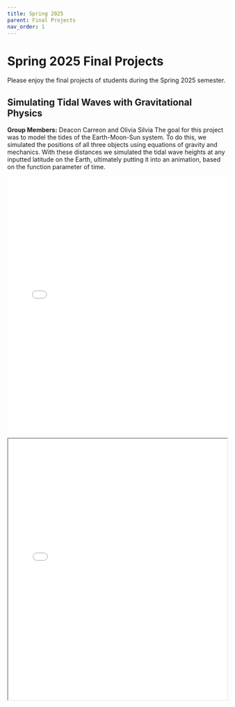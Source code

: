 ```yaml
---
title: Spring 2025
parent: Final Projects
nav_order: 1
---
```


# Spring 2025 Final Projects
Please enjoy the final projects of students during the Spring 2025 semester.

## Simulating Tidal Waves with Gravitational Physics 
**Group Members:** Deacon Carreon and Olivia Silvia
The goal for this project was to model the tides of the Earth-Moon-Sun system. To do this, we
simulated the positions of all three objects using equations of gravity and mechanics. With these
distances we simulated the tidal wave heights at any inputted latitude on the Earth, ultimately
putting it into an animation, based on the function parameter of time.

<embed src="../../assets/projects/spring-2025/Deacon_Silvia.pdf" type="application/pdf" width="100%" height="600px" />

<iframe src="../../assets/projects/spring-2025/Deacon_Silvia.pdf" width="100%" height="600px"></iframe>